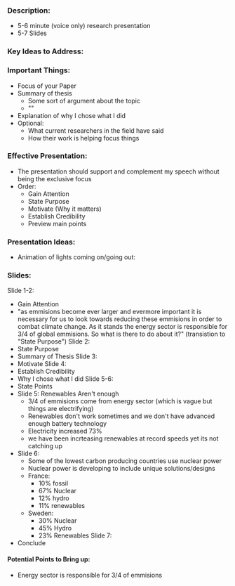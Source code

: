 ### Description:
- 5-6 minute (voice only) research presentation
- 5-7 Slides

### Key Ideas to Address:

### Important Things:
- Focus of your Paper
- Summary of thesis
	- Some sort of argument about the topic
	- ""
- Explanation of why I chose what I did
- Optional:
	- What current researchers in the field have said
	- How their work is helping focus things

### Effective Presentation:
- The presentation should support and complement my speech without being the exclusive focus
- Order:
	- Gain Attention
	- State Purpose
	- Motivate (Why it matters)
	- Establish Credibility
	- Preview main points

### Presentation Ideas:
- Animation of lights coming on/going out:

### Slides:
Slide 1-2:
- Gain Attention
- "as emmisions become ever larger and evermore important it is necessary for us to look towards reducing these emmisions in order to combat climate change. As it stands the energy sector is responsible for 3/4 of global emmisions. So what is there to do about it?" (transistion to "State Purpose")
Slide 2:
- State Purpose
- Summary of Thesis
Slide 3:
- Motivate
Slide 4:
- Establish Credibility
- Why I chose what I did
Slide 5-6:
- State Points
- Slide 5: Renewables Aren't enough
	- 3/4 of emmisions come from energy sector (which is vague but things are electrifying)
	- Renewables don't work sometimes and we don't have advanced enough battery technology
	- Electricity increased 73%
	- we have been incrteasing renewables at record speeds yet its not catching up 
- Slide 6:
	- Some of the lowest carbon producing countries use nuclear power
	- Nuclear power is developing to include unique solutions/designs
	- France:
		- 10% fossil
		- 67% Nuclear
		- 12% hydro
		- 11% renewables
	- Sweden:
		- 30% Nuclear
		- 45% Hydro
		- 23% Renewables
Slide 7:
- Conclude

#### Potential Points to Bring up:
- Energy sector is responsible for 3/4 of emmisions
